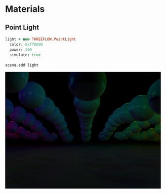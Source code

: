 # Materials

## Point Light

```coffee
light = new THREEFLOW.PointLight
  color: 0xff0000
  power: 300
  simulate: true

scene.add light
```

![Sunflow PointLight](../../../examples/renders/lights_point.png)